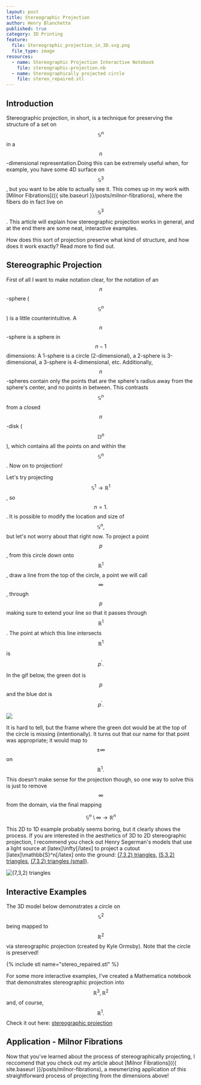 ```yaml
---
layout: post
title: Stereographic Projection
author: Henry Blanchette
published: true
category: 3D Printing
feature:
  file: Stereographic_projection_in_3D.svg.png
  file_type: image
resources:
  - name: Stereographic Projection Interactive Notebook
    file: stereographic-projection.nb
  - name: Stereographically projected circle
    file: stereo_repaired.stl
---
```


## Introduction

Stereographic projection, in short, is a technique for preserving the structure of a set on $$\mathbb{S}^n$$ in a $$n$$-dimensional representation.Doing this can be extremely useful when, for example, you have some 4D surface on $$\mathbb{S}^3$$, but you want to be able to actually see it. This comes up in my work with [Milnor Fibrations]({{ site.baseurl }}/posts/milnor-fibrations), where the fibers do in fact live on $$\mathbb{S}^3$$. This article will explain how stereographic projection works in general, and at the end there are some neat, interactive examples.

How does this sort of projection preserve what kind of structure, and how does it work exactly? Read more to find out.

## Stereographic Projection

First of all I want to make notation clear, for the notation of an $$n$$-sphere ($$\mathbb{S}^n$$) is a little counterintuitive. A $$n$$-sphere is a sphere in $$n-1$$ dimensions: A 1-sphere is a circle (2-dimensional), a 2-sphere is 3-dimensional, a 3-sphere is 4-dimensional, etc. Additionally, $$n$$-spheres contain only the points that are the sphere's radius away from the sphere's center, and no points in between. This contrasts $$\mathbb{S}^n$$ from a closed $$n$$-disk ($$\mathbb{D}^n$$), which contains all the points on and within the $$\mathbb{S}^n$$. Now on to projection!

Let's try projecting $$\mathbb{S}^1 \rightarrow \mathbb{R}^1$$, so $$n=1.$$. It is possible to modify the location and size of $$\mathbb{S}^n,$$ but let's not worry about that right now. To project a point $$p$$, from this circle down onto $$\mathbb{R}^1$$, draw a line from the top of the circle, a point we will call $$\infty$$, through $$p$$ making sure to extend your line so that it passes through $$\mathbb{R}^1$$. The point at which this line intersects $$\mathbb{R}^1$$ is $$p^\prime.$$

In the gif below, the green dot is $$p$$ and the blue dot is $$p^\prime.$$

![](../assets/posts/stereographic-projection/stereographic2D.gif)

It is hard to tell, but the frame where the green dot would be at the top of the circle is missing (intentionally). It turns out that our name for that point was appropriate; it would map to $$\pm \infty$$ on $$\mathbb{R}^1.$$ This doesn't make sense for the projection though, so one way to solve this is just to remove $$\infty$$ from the domain, via the final mapping

$$
\mathbb{S}^n \setminus \infty \rightarrow \mathbb{R}^n
$$

This 2D to 1D example probably seems boring, but it clearly shows the process. If you are interested in the aesthetics of 3D to 2D stereographic projection, I recommend you check out Henry Segerman's models that use a light source at [latex]\infty[/latex] to project a cutout [latex]\mathbb{S}^n[/latex] onto the ground: [(7,3,2) triangles](https://www.thingiverse.com/thing:1608550), [(5,3,2) triangles](https://www.thingiverse.com/thing:1608531), [(7,3,2) triangles (small)](https://www.thingiverse.com/thing:477006).

![(7,3,2) triangles](https://thingiverse-production-new.s3.amazonaws.com/renders/67/93/fc/10/85/7bcb839d83537413cefdb521bc70cb85_preview_featured.jpg)

## Interactive Examples

The 3D model below demonstrates a circle on $$\mathbb{S}^2$$ being mapped to $$\mathbb{R}^2$$ via stereographic projection (created by Kyle Ormsby). Note that the circle is preserved!

{% include stl name="stereo_repaired.stl" %}

For some more interactive examples, I've created a Mathematica notebook that demonstrates stereographic projection into $$\mathbb{R}^3, \mathbb{R}^2$$ and, of course, $$\mathbb{R}^1.$$ Check it out here: [stereographic projection](../assets/posts/stereographic-projection/stereographic-projection.nb)

## Application - Milnor Fibrations

Now that you've learned about the process of stereographically projecting, I reccomend that you check out my article about [Milnor Fibrations]({{ site.baseurl }}/posts/milnor-fibrations), a mesmerizing application of this straightforward process of projecting from the dimensions above!

